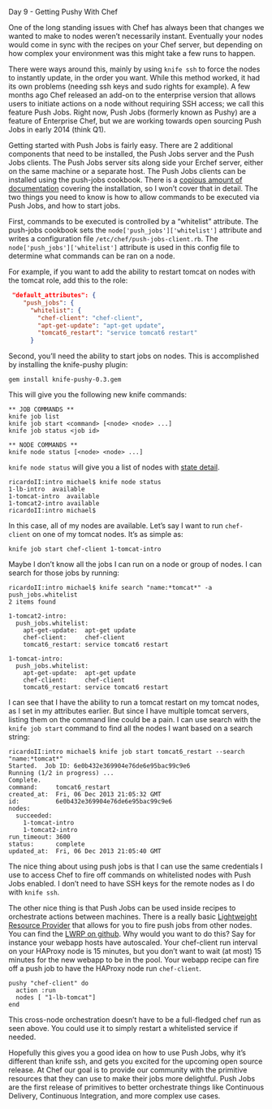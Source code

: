 Day 9 - Getting Pushy With Chef

One of the long standing issues with Chef has always been that changes we wanted to make to nodes weren’t necessarily instant. Eventually your nodes would come in sync with the recipes on your Chef server, but depending on how complex your environment was this might take a few runs to happen. 

There were ways around this, mainly by using `knife ssh` to force the nodes to instantly update, in the order you want. While this method worked, it had its own problems (needing ssh keys and sudo rights for example). A few months ago Chef released an add-on to the enterprise version that allows users to initiate actions on a node without requiring SSH access; we call this feature Push Jobs. Right now, Push Jobs (formerly known as Pushy) are a feature of Enterprise Chef, but we are working towards open sourcing Push Jobs in early 2014 (think Q1). 

Getting started with Push Jobs is fairly easy. There are 2 additional components that need to be installed, the Push Jobs server and the Push Jobs clients. The Push Jobs server sits along side your Erchef server, either on the same machine or a separate host. The Push Jobs clients can be installed using the push-jobs cookbook. There is a [copious amount of documentation](http://docs.opscode.com/install_push_jobs.html) covering the installation, so I won’t cover that in detail. The two things you need to know is how to allow commands to be executed via Push Jobs, and how to start jobs. 

First, commands to be executed is controlled by a “whitelist” attribute. The push-jobs cookbook sets the `node['push_jobs']['whitelist']` attribute and writes a configuration file `/etc/chef/push-jobs-client.rb`. The `node['push_jobs']['whitelist']` attribute is used in this config file to determine what commands can be ran on a node. 

For example, if you want to add the ability to restart tomcat on nodes with the tomcat role, add this to the role:

```json
 "default_attributes": {
    "push_jobs": {
      "whitelist": {
        "chef-client": "chef-client",
        "apt-get-update": "apt-get update",
        "tomcat6_restart": "service tomcat6 restart"
      }
```

Second, you’ll need the ability to start jobs on nodes. This is accomplished by installing the knife-pushy plugin:

```
gem install knife-pushy-0.3.gem
```

This will give you the following new knife commands:

```
** JOB COMMANDS **
knife job list
knife job start <command> [<node> <node> ...]
knife job status <job id>

** NODE COMMANDS **
knife node status [<node> <node> ...]
```

`knife node status` will give you a list of nodes with [state detail](http://docs.opscode.com/plugin_knife_pushy.html#node-status). 

```
ricardoII:intro michael$ knife node status
1-lb-intro	available
1-tomcat-intro	available
1-tomcat2-intro	available
ricardoII:intro michael$
```

In this case, all of my nodes are available. Let’s say I want to run `chef-client` on one of my tomcat nodes. It’s as simple as:

```
knife job start chef-client 1-tomcat-intro 
```

Maybe I don’t know all the jobs I can run on a node or group of nodes. I can search for those jobs by running:

```
ricardoII:intro michael$ knife search "name:*tomcat*" -a push_jobs.whitelist
2 items found

1-tomcat2-intro:
  push_jobs.whitelist:
    apt-get-update:  apt-get update
    chef-client:     chef-client
    tomcat6_restart: service tomcat6 restart

1-tomcat-intro:
  push_jobs.whitelist:
    apt-get-update:  apt-get update
    chef-client:     chef-client
    tomcat6_restart: service tomcat6 restart
```

I can see that I have the ability to run a tomcat restart on my tomcat nodes, as I set in my attributes earlier. But since I have multiple tomcat servers, listing them on the command line could be a pain. I can use search with the `knife job start` command to find all the nodes I want based on a search string:

```
ricardoII:intro michael$ knife job start tomcat6_restart --search "name:*tomcat*"
Started.  Job ID: 6e0b432e369904e76de6e95bac99c9e6
Running (1/2 in progress) ...
Complete.
command:     tomcat6_restart
created_at:  Fri, 06 Dec 2013 21:05:32 GMT
id:          6e0b432e369904e76de6e95bac99c9e6
nodes:
  succeeded:
    1-tomcat-intro
    1-tomcat2-intro
run_timeout: 3600
status:      complete
updated_at:  Fri, 06 Dec 2013 21:05:40 GMT
```

The nice thing about using push jobs is that I can use the same credentials I use to access Chef to fire off commands on whitelisted nodes with Push Jobs enabled. I don’t need to have SSH keys for the remote nodes as I do with `knife ssh`. 

The other nice thing is that Push Jobs can be used inside recipes to orchestrate actions between machines. There is a really basic [Lightweight Resource Provider](http://docs.opscode.com/lwrp.html) that allows for you to fire push jobs from other nodes. You can find the [LWRP on github](https://github.com/mfdii/pushy). Why would you want to do this? Say for instance your webapp hosts have autoscaled. Your chef-client run interval on your HAProxy node is 15 minutes, but you don’t want to wait (at most) 15 minutes for the new webapp to be in the pool. Your webapp recipe can fire off a push job to have the HAProxy node run `chef-client`. 

```
pushy "chef-client" do
  action :run 
  nodes [ "1-lb-tomcat"]
end
```

This cross-node orchestration doesn’t have to be a full-fledged chef run as seen above. You could use it to simply restart a whitelisted service if needed. 

Hopefully this gives you a good idea on how to use Push Jobs, why it’s different than knife ssh, and gets you excited for the upcoming open source release. At Chef our goal is to provide our community with the primitive resources that they can use to make their jobs more delightful. Push Jobs are the first release of primitives to better orchestrate things like Continuous Delivery, Continuous Integration, and more complex use cases. 
